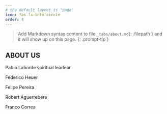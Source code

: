 ```yaml
---
# the default layout is 'page'
icon: fas fa-info-circle
order: 4
---
```


> Add Markdown syntax content to file `_tabs/about.md`{: .filepath } and it will show up on this page.
{: .prompt-tip }

## ABOUT US

Pablo Laborde spiritual leadear

Federico Heuer

Felipe Pereira

Robert Aguerrebere

Franco Correa
